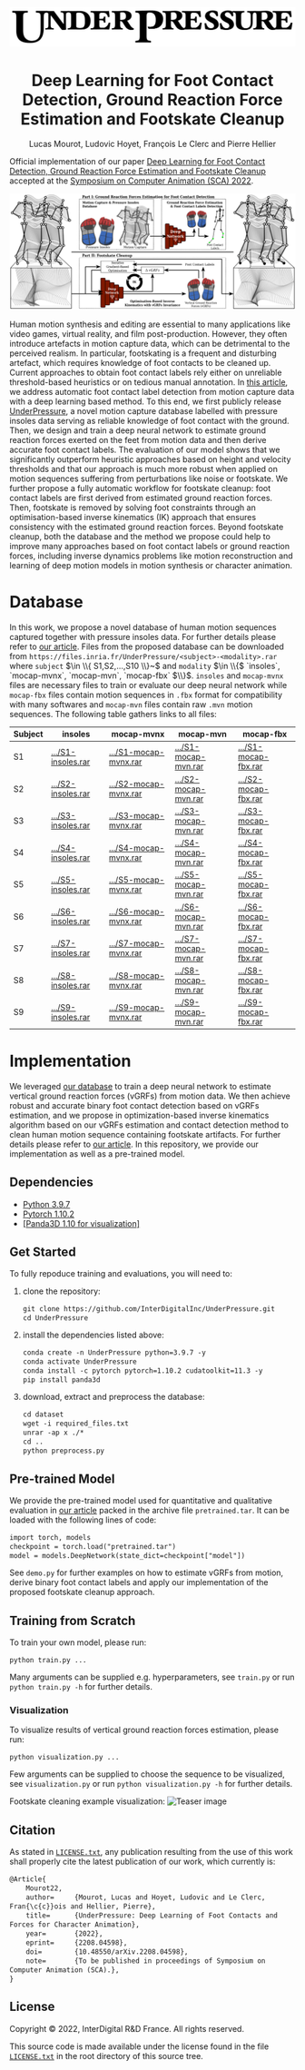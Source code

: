 <p align="center">
	<img src="logo.png" alt="UnderPressure's logo"/>
</p>
<h1 align="center">
	Deep Learning for Foot Contact Detection, Ground Reaction Force Estimation and Footskate Cleanup
</h1>
<p align="center">
Lucas Mourot, Ludovic Hoyet, François Le Clerc and Pierre Hellier
</p>

Official implementation of our paper [Deep Learning for Foot Contact Detection, Ground Reaction Force Estimation and Footskate Cleanup](https://arxiv.org/abs/2208.04598) accepted at the [Symposium on Computer Animation (SCA) 2022](http://computeranimation.org/).

![Teaser image](/teaser.png)

Human motion synthesis and editing are essential to many applications like video games, virtual reality, and film post-production. However, they often introduce artefacts in motion capture data, which can be detrimental to the perceived realism. In particular, footskating is a frequent and disturbing artefact, which requires knowledge of foot contacts to be cleaned up. Current approaches to obtain foot contact labels rely either on unreliable threshold-based heuristics or on tedious manual annotation. In [this article](https://arxiv.org/abs/2208.04598), we address automatic foot contact label detection from motion capture data with a deep learning based method. To this end, we first publicly release [UnderPressure](https://github.com/InterDigitalInc/UnderPressure#Database), a novel motion capture database labelled with pressure insoles data serving as reliable knowledge of foot contact with the ground. Then, we design and train a deep neural network to estimate ground reaction forces exerted on the feet from motion data and then derive accurate foot contact labels. The evaluation of our model shows that we significantly outperform heuristic approaches based on height and velocity thresholds and that our approach is much more robust when applied on motion sequences suffering from perturbations like noise or footskate. We further propose a fully automatic workflow for footskate cleanup: foot contact labels are first derived from estimated ground reaction forces. Then, footskate is removed by solving foot constraints through an optimisation-based inverse kinematics (IK) approach that ensures consistency with the estimated ground reaction forces. Beyond footskate cleanup, both the database and the method we propose could help to improve many approaches based on foot contact labels or ground reaction forces, including inverse dynamics problems like motion reconstruction and learning of deep motion models in motion synthesis or character animation.

# Database
In this work, we propose a novel database of human motion sequences captured together with pressure insoles data. For further details please refer to [our article](https://arxiv.org/abs/2208.04598). Files from the proposed database can be downloaded from `https://files.inria.fr/UnderPressure/<subject>-<modality>.rar` where `subject` $\in \\{ S1,S2,...,S10 \\}~$ and `modality` $\in \\{$ `insoles`, `mocap-mvnx`, `mocap-mvn`, `mocap-fbx` $\\}$. `insoles` and `mocap-mvnx` files are necessary files to train or evaluate our deep neural network while `mocap-fbx` files contain motion sequences in `.fbx` format for compatibility with many softwares and `mocap-mvn` files contain raw `.mvn` motion sequences. The following table gathers links to all files:

| Subject | insoles                                                                   | mocap-mvnx                                                                      | mocap-mvn                                                                     | mocap-fbx                                                                      |
|---------|---------------------------------------------------------------------------|---------------------------------------------------------------------------------|-------------------------------------------------------------------------------|--------------------------------------------------------------------------------|
| S1      | [.../S1-insoles.rar](https://files.inria.fr/UnderPressure/S1-insoles.rar) | [.../S1-mocap-mvnx.rar](https://files.inria.fr/UnderPressure/S1-mocap-mvnx.rar) | [.../S1-mocap-mvn.rar](https://files.inria.fr/UnderPressure/S1-mocap-mvn.rar) | [.../S1-mocap-fbx.rar](https://files.inria.fr/UnderPressure/S1-mocap-fbx.rar)  |
| S2      | [.../S2-insoles.rar](https://files.inria.fr/UnderPressure/S2-insoles.rar) | [.../S2-mocap-mvnx.rar](https://files.inria.fr/UnderPressure/S2-mocap-mvnx.rar) | [.../S2-mocap-mvn.rar](https://files.inria.fr/UnderPressure/S2-mocap-mvn.rar) | [.../S2-mocap-fbx.rar](https://files.inria.fr/UnderPressure/S2-mocap-fbx.rar)  |
| S3      | [.../S3-insoles.rar](https://files.inria.fr/UnderPressure/S3-insoles.rar) | [.../S3-mocap-mvnx.rar](https://files.inria.fr/UnderPressure/S3-mocap-mvnx.rar) | [.../S3-mocap-mvn.rar](https://files.inria.fr/UnderPressure/S3-mocap-mvn.rar) | [.../S3-mocap-fbx.rar](https://files.inria.fr/UnderPressure/S3-mocap-fbx.rar)  |
| S4      | [.../S4-insoles.rar](https://files.inria.fr/UnderPressure/S4-insoles.rar) | [.../S4-mocap-mvnx.rar](https://files.inria.fr/UnderPressure/S4-mocap-mvnx.rar) | [.../S4-mocap-mvn.rar](https://files.inria.fr/UnderPressure/S4-mocap-mvn.rar) | [.../S4-mocap-fbx.rar](https://files.inria.fr/UnderPressure/S4-mocap-fbx.rar)  |
| S5      | [.../S5-insoles.rar](https://files.inria.fr/UnderPressure/S5-insoles.rar) | [.../S5-mocap-mvnx.rar](https://files.inria.fr/UnderPressure/S5-mocap-mvnx.rar) | [.../S5-mocap-mvn.rar](https://files.inria.fr/UnderPressure/S5-mocap-mvn.rar) | [.../S5-mocap-fbx.rar](https://files.inria.fr/UnderPressure/S5-mocap-fbx.rar)  |
| S6      | [.../S6-insoles.rar](https://files.inria.fr/UnderPressure/S6-insoles.rar) | [.../S6-mocap-mvnx.rar](https://files.inria.fr/UnderPressure/S6-mocap-mvnx.rar) | [.../S6-mocap-mvn.rar](https://files.inria.fr/UnderPressure/S6-mocap-mvn.rar) | [.../S6-mocap-fbx.rar](https://files.inria.fr/UnderPressure/S6-mocap-fbx.rar)  |
| S7      | [.../S7-insoles.rar](https://files.inria.fr/UnderPressure/S7-insoles.rar) | [.../S7-mocap-mvnx.rar](https://files.inria.fr/UnderPressure/S7-mocap-mvnx.rar) | [.../S7-mocap-mvn.rar](https://files.inria.fr/UnderPressure/S7-mocap-mvn.rar) | [.../S7-mocap-fbx.rar](https://files.inria.fr/UnderPressure/S7-mocap-fbx.rar)  |
| S8      | [.../S8-insoles.rar](https://files.inria.fr/UnderPressure/S8-insoles.rar) | [.../S8-mocap-mvnx.rar](https://files.inria.fr/UnderPressure/S8-mocap-mvnx.rar) | [.../S8-mocap-mvn.rar](https://files.inria.fr/UnderPressure/S8-mocap-mvn.rar) | [.../S8-mocap-fbx.rar](https://files.inria.fr/UnderPressure/S8-mocap-fbx.rar)  |
| S9      | [.../S9-insoles.rar](https://files.inria.fr/UnderPressure/S9-insoles.rar) | [.../S9-mocap-mvnx.rar](https://files.inria.fr/UnderPressure/S9-mocap-mvnx.rar) | [.../S9-mocap-mvn.rar](https://files.inria.fr/UnderPressure/S9-mocap-mvn.rar) | [.../S9-mocap-fbx.rar](https://files.inria.fr/UnderPressure/S9-mocap-fbx.rar)  |

# Implementation
We leveraged [our database](https://github.com/InterDigitalInc/UnderPressure#Database) to train a deep neural network to estimate vertical ground reaction forces (vGRFs) from motion data. We then achieve robust and accurate binary foot contact detection based on vGRFs estimation, and we propose in optimization-based inverse kinematics algorithm based on our vGRFs estimation and contact detection method to clean human motion sequence containing footskate artifacts. For further details please refer to [our article](https://arxiv.org/abs/2208.04598). In this repository, we provide our implementation as well as a pre-trained model.

## Dependencies
* [Python 3.9.7](https://docs.python.org/3.9/)
* [Pytorch 1.10.2](https://pytorch.org/docs/1.10/)
* [[Panda3D 1.10 for visualization]](https://docs.panda3d.org/1.10/python/index)

## Get Started
To fully repoduce training and evaluations, you will need to:
1. clone the repository:
    ```
    git clone https://github.com/InterDigitalInc/UnderPressure.git
    cd UnderPressure
    ```

2. install the dependencies listed above:
    ```
	conda create -n UnderPressure python=3.9.7 -y
	conda activate UnderPressure
	conda install -c pytorch pytorch=1.10.2 cudatoolkit=11.3 -y
	pip install panda3d
    ```

3. download, extract and preprocess the database:
    ```
	cd dataset
	wget -i required_files.txt
	unrar -ap x ./*
	cd ..
	python preprocess.py
    ```

## Pre-trained Model
We provide the pre-trained model used for quantitative and qualitative evaluation in [our article](https://arxiv.org/abs/2208.04598) packed in the archive file `pretrained.tar`. It can be loaded with the following lines of code:
```
import torch, models
checkpoint = torch.load("pretrained.tar")
model = models.DeepNetwork(state_dict=checkpoint["model"])
```
See `demo.py` for further examples on how to estimate vGRFs from motion, derive binary foot contact labels and apply our implementation of the proposed footskate cleanup approach.

## Training from Scratch
To train your own model, please run:
```
python train.py ...
```
Many arguments can be supplied e.g. hyperparameters, see `train.py` or run `python train.py -h` for further details.

### Visualization
To visualize results of vertical ground reaction forces estimation, please run:
```
python visualization.py ...
```
Few arguments can be supplied to choose the sequence to be visualized, see `visualization.py` or run `python visualization.py -h` for further details.

Footskate cleaning example visualization:
![Teaser image](/demo_footskate.gif)

## Citation
As stated in [`LICENSE.txt`](https://github.com/InterDigitalInc/UnderPressure/blob/main/LICENCE.txt), any publication resulting from the use of this work shall properly cite the latest publication of our work, which currently is:
```
@Article{
	Mourot22,
	author=		{Mourot, Lucas and Hoyet, Ludovic and Le Clerc, Fran{\c{c}}ois and Hellier, Pierre},
	title= 		{UnderPressure: Deep Learning of Foot Contacts and Forces for Character Animation},
	year=		{2022},
	eprint=		{2208.04598},
	doi=		{10.48550/arXiv.2208.04598},
	note=		{To be published in proceedings of Symposium on Computer Animation (SCA).},
}
```

## License
Copyright © 2022, InterDigital R&D France. All rights reserved.

This source code is made available under the license found in the file [`LICENSE.txt`](https://github.com/InterDigitalInc/UnderPressure/blob/main/LICENCE.txt) in the root directory of this source tree.